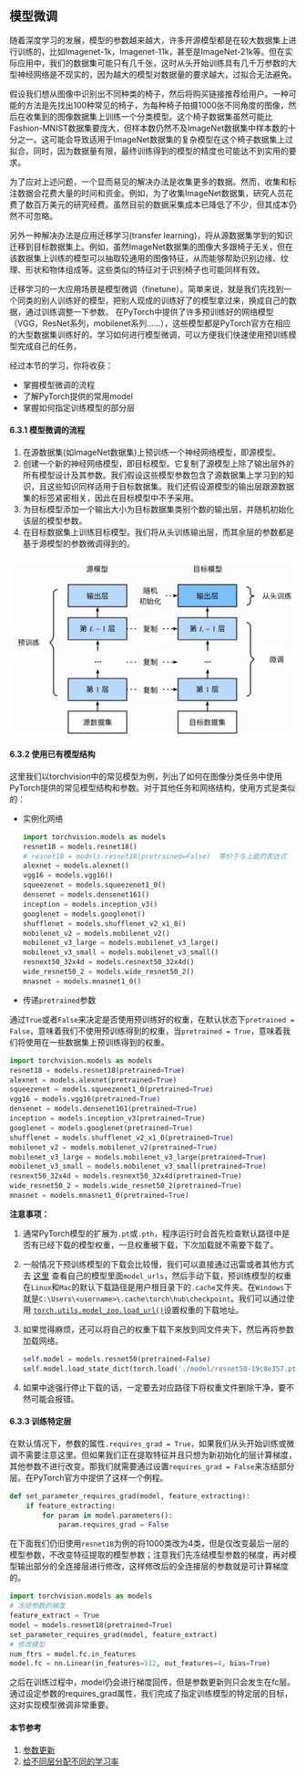 ## 模型微调

随着深度学习的发展，模型的参数越来越大，许多开源模型都是在较大数据集上进行训练的，比如Imagenet-1k，Imagenet-11k，甚至是ImageNet-21k等。但在实际应用中，我们的数据集可能只有几千张，这时从头开始训练具有几千万参数的大型神经网络是不现实的，因为越大的模型对数据量的要求越大，过拟合无法避免。

假设我们想从图像中识别出不同种类的椅⼦，然后将购买链接推荐给用户。一种可能的方法是先找出100种常见的椅子，为每种椅子拍摄1000张不同⻆度的图像，然后在收集到的图像数据集上训练一个分类模型。这个椅子数据集虽然可能比Fashion-MNIST数据集要庞⼤，但样本数仍然不及ImageNet数据集中样本数的十分之⼀。这可能会导致适用于ImageNet数据集的复杂模型在这个椅⼦数据集上过拟合。同时，因为数据量有限，最终训练得到的模型的精度也可能达不到实用的要求。

为了应对上述问题，一个显⽽易⻅的解决办法是收集更多的数据。然而，收集和标注数据会花费大量的时间和资⾦。例如，为了收集ImageNet数据集，研究人员花费了数百万美元的研究经费。虽然目前的数据采集成本已降低了不少，但其成本仍然不可忽略。

另外一种解决办法是应用迁移学习(transfer learning)，将从源数据集学到的知识迁移到目标数据集上。例如，虽然ImageNet数据集的图像大多跟椅子无关，但在该数据集上训练的模型可以抽取较通用的图像特征，从而能够帮助识别边缘、纹理、形状和物体组成等。这些类似的特征对于识别椅子也可能同样有效。

迁移学习的一大应用场景是模型微调（finetune）。简单来说，就是我们先找到一个同类的别人训练好的模型，把别人现成的训练好了的模型拿过来，换成自己的数据，通过训练调整一下参数。 在PyTorch中提供了许多预训练好的网络模型（VGG，ResNet系列，mobilenet系列......），这些模型都是PyTorch官方在相应的大型数据集训练好的。学习如何进行模型微调，可以方便我们快速使用预训练模型完成自己的任务。

经过本节的学习，你将收获：

- 掌握模型微调的流程
- 了解PyTorch提供的常用model
-  掌握如何指定训练模型的部分层



#### 6.3.1 模型微调的流程

1. 在源数据集(如ImageNet数据集)上预训练一个神经网络模型，即源模型。
2. 创建一个新的神经网络模型，即目标模型。它复制了源模型上除了输出层外的所有模型设计及其参数。我们假设这些模型参数包含了源数据集上学习到的知识，且这些知识同样适用于目标数据集。我们还假设源模型的输出层跟源数据集的标签紧密相关，因此在目标模型中不予采用。
3. 为目标模型添加一个输出⼤小为⽬标数据集类别个数的输出层，并随机初始化该层的模型参数。
4. 在目标数据集上训练目标模型。我们将从头训练输出层，而其余层的参数都是基于源模型的参数微调得到的。

![finetune](./figures/finetune.png)



#### 6.3.2 使用已有模型结构

这里我们以torchvision中的常见模型为例，列出了如何在图像分类任务中使用PyTorch提供的常见模型结构和参数。对于其他任务和网络结构，使用方式是类似的：

- 实例化网络

  ```python
  import torchvision.models as models
  resnet18 = models.resnet18()
  # resnet18 = models.resnet18(pretrained=False)  等价于与上面的表达式
  alexnet = models.alexnet()
  vgg16 = models.vgg16()
  squeezenet = models.squeezenet1_0()
  densenet = models.densenet161()
  inception = models.inception_v3()
  googlenet = models.googlenet()
  shufflenet = models.shufflenet_v2_x1_0()
  mobilenet_v2 = models.mobilenet_v2()
  mobilenet_v3_large = models.mobilenet_v3_large()
  mobilenet_v3_small = models.mobilenet_v3_small()
  resnext50_32x4d = models.resnext50_32x4d()
  wide_resnet50_2 = models.wide_resnet50_2()
  mnasnet = models.mnasnet1_0()
- 传递`pretrained`参数

通过`True`或者`False`来决定是否使用预训练好的权重，在默认状态下`pretrained = False`，意味着我们不使用预训练得到的权重，当`pretrained = True`，意味着我们将使用在一些数据集上预训练得到的权重。

  ```python
import torchvision.models as models
resnet18 = models.resnet18(pretrained=True)
alexnet = models.alexnet(pretrained=True)
squeezenet = models.squeezenet1_0(pretrained=True)
vgg16 = models.vgg16(pretrained=True)
densenet = models.densenet161(pretrained=True)
inception = models.inception_v3(pretrained=True)
googlenet = models.googlenet(pretrained=True)
shufflenet = models.shufflenet_v2_x1_0(pretrained=True)
mobilenet_v2 = models.mobilenet_v2(pretrained=True)
mobilenet_v3_large = models.mobilenet_v3_large(pretrained=True)
mobilenet_v3_small = models.mobilenet_v3_small(pretrained=True)
resnext50_32x4d = models.resnext50_32x4d(pretrained=True)
wide_resnet50_2 = models.wide_resnet50_2(pretrained=True)
mnasnet = models.mnasnet1_0(pretrained=True)
  ```

**注意事项：**

1. 通常PyTorch模型的扩展为`.pt`或`.pth`，程序运行时会首先检查默认路径中是否有已经下载的模型权重，一旦权重被下载，下次加载就不需要下载了。

2. 一般情况下预训练模型的下载会比较慢，我们可以直接通过迅雷或者其他方式去 [这里](https://github.com/pytorch/vision/tree/master/torchvision/models) 查看自己的模型里面`model_urls`，然后手动下载，预训练模型的权重在`Linux`和`Mac`的默认下载路径是用户根目录下的`.cache`文件夹。在`Windows`下就是`C:\Users\<username>\.cache\torch\hub\checkpoint`。我们可以通过使用 [`torch.utils.model_zoo.load_url()`](https://pytorch.org/docs/stable/model_zoo.html#torch.utils.model_zoo.load_url)设置权重的下载地址。

3. 如果觉得麻烦，还可以将自己的权重下载下来放到同文件夹下，然后再将参数加载网络。

   ```python
   self.model = models.resnet50(pretrained=False)
   self.model.load_state_dict(torch.load('./model/resnet50-19c8e357.pth'))
   ```

4. 如果中途强行停止下载的话，一定要去对应路径下将权重文件删除干净，要不然可能会报错。



#### 6.3.3 训练特定层

在默认情况下，参数的属性`.requires_grad = True`，如果我们从头开始训练或微调不需要注意这里。但如果我们正在提取特征并且只想为新初始化的层计算梯度，其他参数不进行改变。那我们就需要通过设置`requires_grad = False`来冻结部分层。在PyTorch官方中提供了这样一个例程。

```python
def set_parameter_requires_grad(model, feature_extracting):
    if feature_extracting:
        for param in model.parameters():
            param.requires_grad = False
```

在下面我们仍旧使用`resnet18`为例的将1000类改为4类，但是仅改变最后一层的模型参数，不改变特征提取的模型参数；注意我们先冻结模型参数的梯度，再对模型输出部分的全连接层进行修改，这样修改后的全连接层的参数就是可计算梯度的。

```python
import torchvision.models as models
# 冻结参数的梯度
feature_extract = True
model = models.resnet18(pretrained=True)
set_parameter_requires_grad(model, feature_extract)
# 修改模型
num_ftrs = model.fc.in_features
model.fc = nn.Linear(in_features=512, out_features=4, bias=True)
```

之后在训练过程中，model仍会进行梯度回传，但是参数更新则只会发生在fc层。通过设定参数的requires_grad属性，我们完成了指定训练模型的特定层的目标，这对实现模型微调非常重要。



#### 本节参考

1. [参数更新](https://www.pytorchtutorial.com/docs/package_references/torch-optim/)
2. [给不同层分配不同的学习率](https://blog.csdn.net/jdzwanghao/article/details/90402577)
